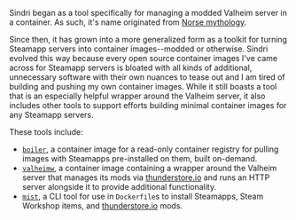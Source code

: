Sindri began as a tool specifically for managing a modded Valheim server in a container. As such, it's name originated from [Norse mythology](https://en.wikipedia.org/wiki/Sindri_(mythology)).

Since then, it has grown into a more generalized form as a toolkit for turning Steamapp servers into container images--modded or otherwise. Sindri evolved this way because every open source container images I've came across for Steamapp servers is bloated with all kinds of additional, unnecessary software with their own nuances to tease out and I am tired of building and pushing my own container images. While it still boasts a tool that is an especially helpful wrapper around the Valheim server, it also includes other tools to support efforts building minimal container images for any Steamapp servers.

These tools include:

- [`boiler`](boiler.md), a container image for a read-only container registry for pulling images with Steamapps pre-installed on them, built on-demand.
- [`valheimw`](valheim.md), a container image containing a wrapper around the Valheim server that manages its mods via [thunderstore.io](https://valheim.thunderstore.io/) and runs an HTTP server alongside it to provide additional functionality.
- [`mist`](mist.md), a CLI tool for use in `Dockerfile`s to install Steamapps, Steam Workshop items, and [thunderstore.io](https://thunderstore.io/) mods.
